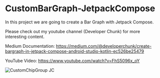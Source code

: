 # CustomBarGraph-JetpackCompose

In this project we are going to create a Bar Graph with Jetpack Compose.

Please check out my youtube channel (Developer Chunk) for more interesting content.

Medium Documentation: https://medium.com/@developerchunk/create-bargraph-in-jetpack-compose-android-studio-kotlin-ec526be25479

YouTube Video: https://www.youtube.com/watch?v=FhS5096x_oY

![CustomChipGroup JC](https://user-images.githubusercontent.com/90105266/194074540-9e5d5c9a-0813-4730-b02f-14aee24ff2b8.png)
